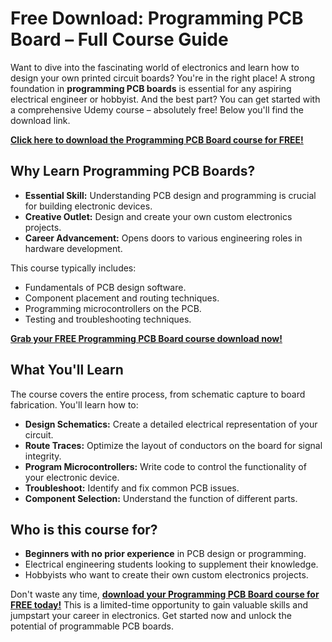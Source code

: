 # Free Download: Programming PCB Board – Full Course Guide

Want to dive into the fascinating world of electronics and learn how to design your own printed circuit boards? You're in the right place! A strong foundation in **programming PCB boards** is essential for any aspiring electrical engineer or hobbyist. And the best part? You can get started with a comprehensive Udemy course – absolutely free! Below you'll find the download link.

[**Click here to download the Programming PCB Board course for FREE!**](https://udemywork.com/programming-pcb-board)

## Why Learn Programming PCB Boards?

*   **Essential Skill:** Understanding PCB design and programming is crucial for building electronic devices.
*   **Creative Outlet:** Design and create your own custom electronics projects.
*   **Career Advancement:** Opens doors to various engineering roles in hardware development.

This course typically includes:

*   Fundamentals of PCB design software.
*   Component placement and routing techniques.
*   Programming microcontrollers on the PCB.
*   Testing and troubleshooting techniques.

[**Grab your FREE Programming PCB Board course download now!**](https://udemywork.com/programming-pcb-board)

## What You'll Learn

The course covers the entire process, from schematic capture to board fabrication. You'll learn how to:

*   **Design Schematics:** Create a detailed electrical representation of your circuit.
*   **Route Traces:** Optimize the layout of conductors on the board for signal integrity.
*   **Program Microcontrollers:** Write code to control the functionality of your electronic device.
*   **Troubleshoot:** Identify and fix common PCB issues.
* **Component Selection:** Understand the function of different parts.

## Who is this course for?

*   **Beginners with no prior experience** in PCB design or programming.
*   Electrical engineering students looking to supplement their knowledge.
*   Hobbyists who want to create their own custom electronics projects.

Don't waste any time, **[download your Programming PCB Board course for FREE today!](https://udemywork.com/programming-pcb-board)** This is a limited-time opportunity to gain valuable skills and jumpstart your career in electronics. Get started now and unlock the potential of programmable PCB boards.
